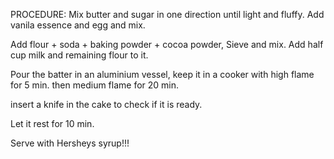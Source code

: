 PROCEDURE:
Mix butter and sugar in one direction until light and fluffy. Add vanila essence and egg and mix.

Add flour + soda + baking powder + cocoa powder, Sieve and mix.
Add half cup milk and remaining flour to it.

Pour the batter in an aluminium vessel, keep it in a cooker with high flame for 5 min. then medium flame for 20 min.

insert a knife in the cake to check if it is ready.

Let it rest for 10 min.

Serve with Hersheys syrup!!!